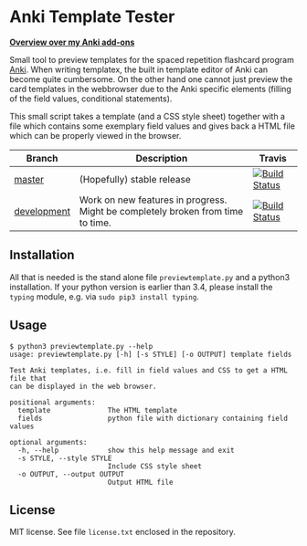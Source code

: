 # Anki Template Tester

**[Overview over my Anki add-ons](http://www.lieret.net/opensource/#anki)**

Small tool to preview templates for the spaced repetition flashcard program [Anki](https://apps.ankiweb.net/).
When writing templatex, the built in template editor of Anki can become quite cumbersome. On the other hand one cannot just preview the card templates in the webbrowser due to the Anki specific elements (filling of the field values, conditional statements).

This small script takes a template (and a CSS style sheet) together with a file which contains some exemplary field values and gives back a HTML file which can be properly viewed in the browser.


| Branch | Description | Travis |
| -------| ----------- | ------ | 
| [master](https://github.com/klieret/anki-template-tester/tree/master) | (Hopefully) stable release | [![Build Status](https://travis-ci.org/klieret/anki-template-tester.svg?branch=master)](https://travis-ci.org/klieret/anki-template-tester) | 
| [development](https://github.com/klieret/anki-template-tester/tree/development)| Work on new features in progress. Might be completely broken from time to time. | [![Build Status](https://travis-ci.org/klieret/anki-template-tester.svg?branch=development)](https://travis-ci.org/klieret/anki-template-tester) | 


## Installation

All that is needed is the stand alone file ```previewtemplate.py``` and a python3 installation. If your python version is earlier than 3.4, please install the ```typing``` module, e.g. via ```sudo pip3 install typing```. 

## Usage

```
$ python3 previewtemplate.py --help
usage: previewtemplate.py [-h] [-s STYLE] [-o OUTPUT] template fields

Test Anki templates, i.e. fill in field values and CSS to get a HTML file that
can be displayed in the web browser.

positional arguments:
  template              The HTML template
  fields                python file with dictionary containing field values

optional arguments:
  -h, --help            show this help message and exit
  -s STYLE, --style STYLE
                        Include CSS style sheet
  -o OUTPUT, --output OUTPUT
                        Output HTML file

```

## License

MIT license. See file ```license.txt``` enclosed in the repository.
